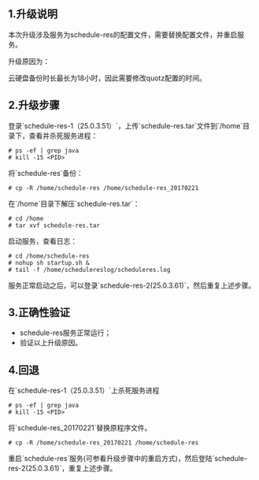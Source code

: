 ## 1.升级说明

<p>本次升级涉及服务为schedule-res的配置文件，需要替换配置文件，并重启服务。</p>
<p>升级原因为：</p>
云硬盘备份时长最长为18小时，因此需要修改quotz配置的时间。

## 2.升级步骤

<p>登录`schedule-res-1（25.0.3.51）`，上传`schedule-res.tar`文件到`/home`目录下，查看并杀死服务进程：</p>

```
# ps -ef | grep java
# kill -15 <PID>
```
<p>将`schedule-res`备份：</p>

```
# cp -R /home/schedule-res /home/schedule-res_20170221
```
<p>在`/home`目录下解压`schedule-res.tar`：</p>

```
# cd /home
# tar xvf schedule-res.tar
```
<p>启动服务，查看日志：</p>

```
# cd /home/schedule-res
# nohup sh startup.sh &
# tail -f /home/schedulereslog/scheduleres.log 
```
<p>服务正常启动之后，可以登录`schedule-res-2(25.0.3.61)`，然后重复上述步骤。</p>

## 3.正确性验证

* schedule-res服务正常运行；
* 验证以上升级原因。

## 4.回退

<p>在`schedule-res-1（25.0.3.51）`上杀死服务进程</p>

```
# ps -ef | grep java
# kill -15 <PID>
```
<p>将`schedule-res_20170221`替换原程序文件。</p>

```
# cp -R /home/schedule-res_20170221 /home/schedule-res
```
<p>重启`schedule-res`服务(可参看升级步骤中的重启方式)，然后登陆`schedule-res-2(25.0.3.61)`，重复上述步骤。</p>
